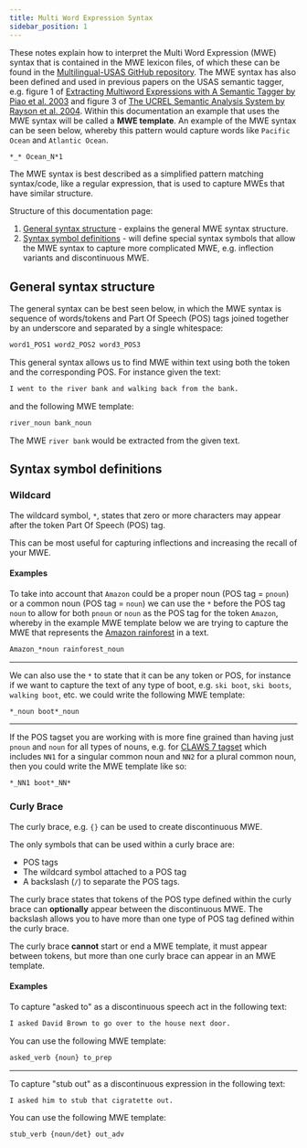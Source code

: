 ```yaml
---
title: Multi Word Expression Syntax
sidebar_position: 1
---
```


These notes explain how to interpret the Multi Word Expression (MWE) syntax that is contained in the MWE lexicon files, of which these can be found in the [Multilingual-USAS GitHub repository](https://github.com/UCREL/Multilingual-USAS#multi-word-expression-mwe-lexicon-file-format). The MWE syntax has also been defined and used in previous papers on the USAS semantic tagger, e.g. figure 1 of [Extracting Multiword Expressions with A Semantic Tagger by Piao et al. 2003](https://aclanthology.org/W03-1807.pdf) and figure 3 of [The UCREL Semantic Analysis System by Rayson et al. 2004](https://www.lancaster.ac.uk/staff/rayson/publications/usas_lrec04ws.pdf). Within this documentation an example that uses the MWE syntax will be called a **MWE template**. An example of the MWE syntax can be seen below, whereby this pattern would capture words like `Pacific Ocean` and `Atlantic Ocean`.

``` txt title="MWE template example"
*_* Ocean_N*1
```

The MWE syntax is best described as a simplified pattern matching syntax/code, like a regular expression, that is used to capture MWEs that have similar structure.

Structure of this documentation page:

1. [General syntax structure](#general-syntax-structure) - explains the general MWE syntax structure.
2. [Syntax symbol definitions](syntax-symbol-definitions) - will define special syntax symbols that allow the MWE syntax to capture more complicated MWE, e.g. inflection variants and discontinuous MWE.

## General syntax structure

The general syntax can be best seen below, in which the MWE syntax is sequence of words/tokens and Part Of Speech (POS) tags joined together by an underscore and separated by a single whitespace:

``` txt title="MWE general structure"
word1_POS1 word2_POS2 word3_POS3
```

This general syntax allows us to find MWE within text using both the token and the corresponding POS. For instance given the text:

``` txt
I went to the river bank and walking back from the bank.
```

and the following MWE template:

```txt
river_noun bank_noun
```

The MWE `river bank` would be extracted from the given text.

## Syntax symbol definitions

### Wildcard

The wildcard symbol, `*`, states that zero or more characters may appear after the token Part Of Speech (POS) tag.

This can be most useful for capturing inflections and increasing the recall of your MWE.

#### Examples

To take into account that `Amazon` could be a proper noun (POS tag = `pnoun`) or a common noun (POS tag = `noun`) we can use the `*` before the POS tag `noun` to allow for both `pnoun` or `noun` as the POS tag for the token `Amazon`, whereby in the example MWE template below we are trying to capture the MWE that represents the [Amazon rainforest](https://en.wikipedia.org/wiki/Amazon_rainforest) in a text.

``` txt
Amazon_*noun rainforest_noun
```

<hr/>

We can also use the `*` to state that it can be any token or POS, for instance if we want to capture the text of any type of boot, e.g. `ski boot`, `ski boots`, `walking boot`, etc. we could write the following MWE template:

``` txt
*_noun boot*_noun
```

<hr/>

If the POS tagset you are working with is more fine grained than having just `pnoun` and `noun` for all types of nouns, e.g. for [CLAWS 7 tagset](https://ucrel.lancs.ac.uk/claws7tags.html) which includes `NN1` for a singular common noun and `NN2` for a plural common noun, then you could write the MWE template like so:

``` txt
*_NN1 boot*_NN*
```

### Curly Brace

The curly brace, e.g. `{}` can be used to create discontinuous MWE. 

The only symbols that can be used within a curly brace are: 

- POS tags
- The wildcard symbol attached to a POS tag
- A backslash (`/`) to separate the POS tags.

The curly brace states that tokens of the POS type defined within the curly brace can **optionally** appear between the discontinuous MWE. The backslash allows you to have more than one type of POS tag defined within the curly brace.

The curly brace **cannot** start or end a MWE template, it must appear between tokens, but more than one curly brace can appear in an MWE template.

#### Examples

To capture "asked to" as a discontinuous speech act in the following text:

``` txt
I asked David Brown to go over to the house next door.
```

You can use the following MWE template:

``` txt
asked_verb {noun} to_prep
```

<hr/>

To capture "stub out" as a discontinuous expression in the following text:

``` txt
I asked him to stub that cigratette out.
```

You can use the following MWE template:

``` txt
stub_verb {noun/det} out_adv
```